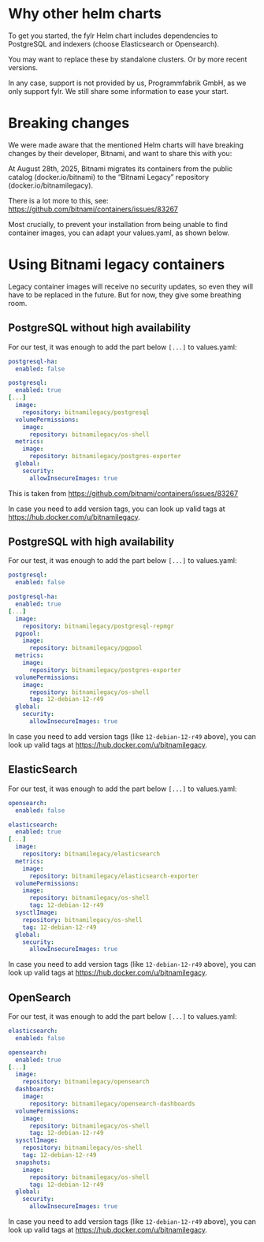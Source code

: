 # Why other helm charts

To get you started, the fylr Helm chart includes dependencies to PostgreSQL and indexers (choose Elasticsearch or Opensearch).

You may want to replace these by standalone clusters. Or by more recent versions.

In any case, support is not provided by us, Programmfabrik GmbH, as we only support fylr. We still share some information to ease your start.

# Breaking changes

We were made aware that the mentioned Helm charts will have breaking changes by their developer, Bitnami, and want to share this with you:

At August 28th, 2025, Bitnami migrates its containers from the public catalog (docker.io/bitnami) to the “Bitnami Legacy” repository (docker.io/bitnamilegacy).

There is a lot more to this, see: https://github.com/bitnami/containers/issues/83267

Most crucially, to prevent your installation from being unable to find container images, you can adapt your values.yaml, as shown below.


# Using Bitnami legacy containers

Legacy container images will receive no security updates, so even they will have to be replaced in the future. But for now, they give some breathing room.


## PostgreSQL without high availability

For our test, it was enough to add the part below `[...]` to values.yaml:
```yaml
postgresql-ha:
  enabled: false

postgresql:
  enabled: true
[...]
  image:
    repository: bitnamilegacy/postgresql
  volumePermissions:
    image:
      repository: bitnamilegacy/os-shell
  metrics:
    image:
      repository: bitnamilegacy/postgres-exporter
  global:
    security:
      allowInsecureImages: true
```

This is taken from https://github.com/bitnami/containers/issues/83267

In case you need to add version tags, you can look up valid tags at https://hub.docker.com/u/bitnamilegacy.

## PostgreSQL with high availability

For our test, it was enough to add the part below `[...]` to values.yaml:
```yaml
postgresql:
  enabled: false

postgresql-ha:
  enabled: true
[...]
  image:
    repository: bitnamilegacy/postgresql-repmgr
  pgpool:
    image:
      repository: bitnamilegacy/pgpool
  metrics:
    image:
      repository: bitnamilegacy/postgres-exporter
  volumePermissions:
    image:
      repository: bitnamilegacy/os-shell
      tag: 12-debian-12-r49
  global:
    security:
      allowInsecureImages: true
```

In case you need to add version tags (like `12-debian-12-r49` above), you can look up valid tags at https://hub.docker.com/u/bitnamilegacy.

## ElasticSearch

For our test, it was enough to add the part below `[...]` to values.yaml:
```yaml
opensearch:
  enabled: false

elasticsearch:
  enabled: true
[...]
  image:
    repository: bitnamilegacy/elasticsearch
  metrics:
    image:
      repository: bitnamilegacy/elasticsearch-exporter
  volumePermissions:
    image:
      repository: bitnamilegacy/os-shell
      tag: 12-debian-12-r49
  sysctlImage:
    repository: bitnamilegacy/os-shell
    tag: 12-debian-12-r49
  global:
    security:
      allowInsecureImages: true
```

In case you need to add version tags (like `12-debian-12-r49` above), you can look up valid tags at https://hub.docker.com/u/bitnamilegacy.

## OpenSearch

For our test, it was enough to add the part below `[...]` to values.yaml:
```yaml
elasticsearch:
  enabled: false

opensearch:
  enabled: true
[...]
  image:
    repository: bitnamilegacy/opensearch
  dashboards:
    image:
      repository: bitnamilegacy/opensearch-dashboards
  volumePermissions:
    image:
      repository: bitnamilegacy/os-shell
      tag: 12-debian-12-r49
  sysctlImage:
    repository: bitnamilegacy/os-shell
    tag: 12-debian-12-r49
  snapshots:
    image:
      repository: bitnamilegacy/os-shell
      tag: 12-debian-12-r49
  global:
    security:
      allowInsecureImages: true
```

In case you need to add version tags (like `12-debian-12-r49` above), you can look up valid tags at https://hub.docker.com/u/bitnamilegacy.

